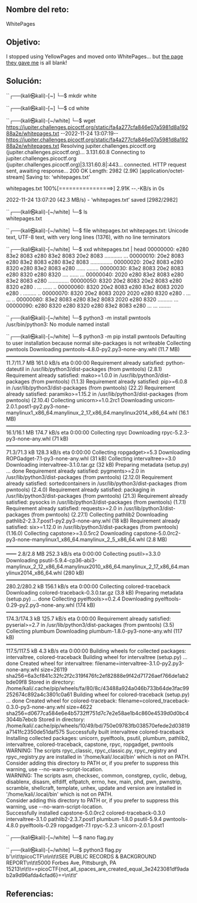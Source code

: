 ## Nombre del reto:
WhitePages

## Objetivo:
I stopped using YellowPages and moved onto WhitePages... but [the page they gave me](https://jupiter.challenges.picoctf.org/static/fa4a277cfa846e07a5981d8a19288a2e/whitepages.txt) is all blank!

## Solución:
``┌──(kali㉿kali)-[~]
└─$ mkdir white   
                                                                             
``┌──(kali㉿kali)-[~]
└─$ cd white 
                                                                             
``┌──(kali㉿kali)-[~/white]
└─$ wget https://jupiter.challenges.picoctf.org/static/fa4a277cfa846e07a5981d8a19288a2e/whitepages.txt
--2022-11-24 13:07:19--  https://jupiter.challenges.picoctf.org/static/fa4a277cfa846e07a5981d8a19288a2e/whitepages.txt
Resolving jupiter.challenges.picoctf.org (jupiter.challenges.picoctf.org)... 3.131.60.8
Connecting to jupiter.challenges.picoctf.org (jupiter.challenges.picoctf.org)|3.131.60.8|:443... connected.
HTTP request sent, awaiting response... 200 OK
Length: 2982 (2.9K) [application/octet-stream]
Saving to: ‘whitepages.txt’

whitepages.txt      100%[================>]   2.91K  --.-KB/s    in 0s      

2022-11-24 13:07:20 (42.3 MB/s) - ‘whitepages.txt’ saved [2982/2982]

                                                                             
``┌──(kali㉿kali)-[~/white]
└─$ ls                
whitepages.txt
                                                                             
``┌──(kali㉿kali)-[~/white]
└─$ file whitepages.txt 
whitepages.txt: Unicode text, UTF-8 text, with very long lines (1376), with no line terminators
                                                                             
``┌──(kali㉿kali)-[~/white]
└─$ xxd whitepages.txt | head
00000000: e280 83e2 8083 e280 83e2 8083 20e2 8083  ............ ...
00000010: 20e2 8083 e280 83e2 8083 e280 83e2 8083   ...............
00000020: 20e2 8083 e280 8320 e280 83e2 8083 e280   ...... ........
00000030: 83e2 8083 20e2 8083 e280 8320 e280 8320  .... ...... ... 
00000040: 2020 e280 83e2 8083 e280 83e2 8083 e280    ..............
00000050: 8320 20e2 8083 20e2 8083 e280 8320 e280  .  ... ...... ..
00000060: 8320 20e2 8083 e280 83e2 8083 2020 e280  .  .........  ..
00000070: 8320 20e2 8083 2020 2020 e280 8320 e280  .  ...    ... ..
00000080: 83e2 8083 e280 83e2 8083 2020 e280 8320  ..........  ... 
00000090: e280 8320 e280 8320 e280 83e2 8083 e280  ... ... ........
                                                                             
``┌──(kali㉿kali)-[~/white]
└─$ python3 -m install pwntools
/usr/bin/python3: No module named install
                                                                             
``┌──(kali㉿kali)-[~/white]
└─$ python3 -m pip install pwntools
Defaulting to user installation because normal site-packages is not writeable
Collecting pwntools
  Downloading pwntools-4.8.0-py2.py3-none-any.whl (11.7 MB)
     ━━━━━━━━━━━━━━━━━━━━━━━━━━━━━━━━━━━━ 11.7/11.7 MB 161.0 kB/s eta 0:00:00
Requirement already satisfied: python-dateutil in /usr/lib/python3/dist-packages (from pwntools) (2.8.1)
Requirement already satisfied: mako>=1.0.0 in /usr/lib/python3/dist-packages (from pwntools) (1.1.3)
Requirement already satisfied: pip>=6.0.8 in /usr/lib/python3/dist-packages (from pwntools) (22.2)
Requirement already satisfied: paramiko>=1.15.2 in /usr/lib/python3/dist-packages (from pwntools) (2.10.4)
Collecting unicorn>=1.0.2rc1
  Downloading unicorn-2.0.1.post1-py2.py3-none-manylinux1_x86_64.manylinux_2_17_x86_64.manylinux2014_x86_64.whl (16.1 MB)
     ━━━━━━━━━━━━━━━━━━━━━━━━━━━━━━━━━━━━ 16.1/16.1 MB 174.7 kB/s eta 0:00:00
Collecting rpyc
  Downloading rpyc-5.2.3-py3-none-any.whl (71 kB)
     ━━━━━━━━━━━━━━━━━━━━━━━━━━━━━━━━━━━━ 71.3/71.3 kB 128.3 kB/s eta 0:00:00
Collecting ropgadget>=5.3
  Downloading ROPGadget-7.1-py3-none-any.whl (31 kB)
Collecting intervaltree>=3.0
  Downloading intervaltree-3.1.0.tar.gz (32 kB)
  Preparing metadata (setup.py) ... done
Requirement already satisfied: pygments>=2.0 in /usr/lib/python3/dist-packages (from pwntools) (2.12.0)
Requirement already satisfied: sortedcontainers in /usr/lib/python3/dist-packages (from pwntools) (2.4.0)
Requirement already satisfied: packaging in /usr/lib/python3/dist-packages (from pwntools) (21.3)
Requirement already satisfied: pysocks in /usr/lib/python3/dist-packages (from pwntools) (1.7.1)
Requirement already satisfied: requests>=2.0 in /usr/lib/python3/dist-packages (from pwntools) (2.27.1)
Collecting pathlib2
  Downloading pathlib2-2.3.7.post1-py2.py3-none-any.whl (18 kB)
Requirement already satisfied: six>=1.12.0 in /usr/lib/python3/dist-packages (from pwntools) (1.16.0)
Collecting capstone>=3.0.5rc2
  Downloading capstone-5.0.0rc2-py3-none-manylinux1_x86_64.manylinux_2_5_x86_64.whl (2.8 MB)
     ━━━━━━━━━━━━━━━━━━━━━━━━━━━━━━━━━━━━━━ 2.8/2.8 MB 252.3 kB/s eta 0:00:00
Collecting psutil>=3.3.0
  Downloading psutil-5.9.4-cp36-abi3-manylinux_2_12_x86_64.manylinux2010_x86_64.manylinux_2_17_x86_64.manylinux2014_x86_64.whl (280 kB)
     ━━━━━━━━━━━━━━━━━━━━━━━━━━━━━━━━━━ 280.2/280.2 kB 156.1 kB/s eta 0:00:00
Collecting colored-traceback
  Downloading colored-traceback-0.3.0.tar.gz (3.8 kB)
  Preparing metadata (setup.py) ... done
Collecting pyelftools>=0.2.4
  Downloading pyelftools-0.29-py2.py3-none-any.whl (174 kB)
     ━━━━━━━━━━━━━━━━━━━━━━━━━━━━━━━━━━ 174.3/174.3 kB 125.7 kB/s eta 0:00:00
Requirement already satisfied: pyserial>=2.7 in /usr/lib/python3/dist-packages (from pwntools) (3.5)
Collecting plumbum
  Downloading plumbum-1.8.0-py3-none-any.whl (117 kB)
     ━━━━━━━━━━━━━━━━━━━━━━━━━━━━━━━━━━━━ 117.5/117.5 kB 4.3 kB/s eta 0:00:00
Building wheels for collected packages: intervaltree, colored-traceback
  Building wheel for intervaltree (setup.py) ... done
  Created wheel for intervaltree: filename=intervaltree-3.1.0-py2.py3-none-any.whl size=26119 sha256=6a3cf841c32fc2f2c319f476fc2ef82888e9f42d71726aef766de1ab2bde09f8
  Stored in directory: /home/kali/.cache/pip/wheels/fa/80/8c/43488a924a046b733b64de3fac99252674c892a4c3801c0a61
  Building wheel for colored-traceback (setup.py) ... done
  Created wheel for colored-traceback: filename=colored_traceback-0.3.0-py3-none-any.whl size=4622 sha256=d0677ca584e6e4b5732ff751d7c7e2e58ae1b4c860e4539d0d0bc43044b7ebcb
  Stored in directory: /home/kali/.cache/pip/wheels/10/49/bd/750e09783fb038570efede2d03819a7141fc2350de51daf575
Successfully built intervaltree colored-traceback
Installing collected packages: unicorn, pyelftools, psutil, plumbum, pathlib2, intervaltree, colored-traceback, capstone, rpyc, ropgadget, pwntools
  WARNING: The scripts rpyc_classic, rpyc_classic.py, rpyc_registry and rpyc_registry.py are installed in '/home/kali/.local/bin' which is not on PATH.   
  Consider adding this directory to PATH or, if you prefer to suppress this warning, use --no-warn-script-location.                                       
  WARNING: The scripts asm, checksec, common, constgrep, cyclic, debug, disablenx, disasm, elfdiff, elfpatch, errno, hex, main, phd, pwn, pwnstrip, scramble, shellcraft, template, unhex, update and version are installed in '/home/kali/.local/bin' which is not on PATH.                                        
  Consider adding this directory to PATH or, if you prefer to suppress this warning, use --no-warn-script-location.                                       
Successfully installed capstone-5.0.0rc2 colored-traceback-0.3.0 intervaltree-3.1.0 pathlib2-2.3.7.post1 plumbum-1.8.0 psutil-5.9.4 pwntools-4.8.0 pyelftools-0.29 ropgadget-7.1 rpyc-5.2.3 unicorn-2.0.1.post1
                                                                             
``┌──(kali㉿kali)-[~/white]
└─$ nano flag.py
                                                                             
``┌──(kali㉿kali)-[~/white]
└─$ python3 flag.py                
b'\n\t\tpicoCTF\n\n\t\tSEE PUBLIC RECORDS & BACKGROUND REPORT\n\t\t5000 Forbes Ave, Pittsburgh, PA 15213\n\t\t==picoCTF{not_all_spaces_are_created_equal_3e2423081df9adab2a9d96afda4cfad6}==\n\t\t'

## Referencias: